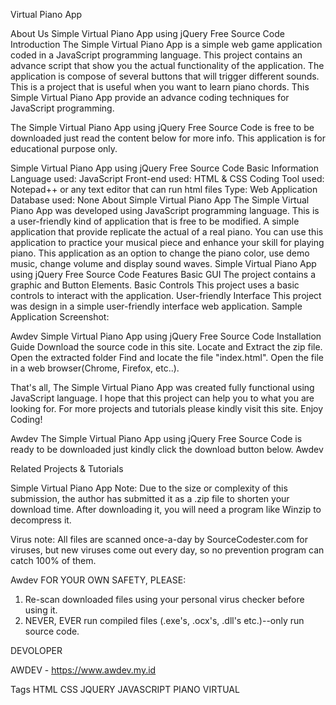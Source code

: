 Virtual Piano App

About Us
Simple Virtual Piano App using jQuery Free Source Code
Introduction
The Simple Virtual Piano App is a simple web game application coded in a JavaScript programming language. This project contains an advance script that show you the actual functionality of the application. The application is compose of several buttons that will trigger different sounds. This is a project that is useful when you want to learn piano chords. This Simple Virtual Piano App provide an advance coding techniques for JavaScript programming.

The Simple Virtual Piano App using jQuery Free Source Code is free to be downloaded just read the content below for more info. This application is for educational purpose only.

Simple Virtual Piano App using jQuery Free Source Code Basic Information
Language used: JavaScript
Front-end used: HTML & CSS
Coding Tool used: Notepad++ or any text editor that can run html files
Type: Web Application
Database used: None
About Simple Virtual Piano App
The Simple Virtual Piano App was developed using JavaScript programming language. This is a user-friendly kind of application that is free to be modified. A simple application that provide replicate the actual of a real piano. You can use this application to practice your musical piece and enhance your skill for playing piano. This application as an option to change the piano color, use demo music, change volume and display sound waves.
Simple Virtual Piano App using jQuery Free Source Code Features
Basic GUI
The project contains a graphic and Button Elements.
Basic Controls
This project uses a basic controls to interact with the application.
User-friendly Interface
This project was design in a simple user-friendly interface web application.
Sample Application Screenshot:


Awdev
Simple Virtual Piano App using jQuery Free Source Code Installation Guide
Download the source code in this site.
Locate and Extract the zip file.
Open the extracted folder
Find and locate the file "index.html".
Open the file in a web browser(Chrome, Firefox, etc..).

That's all, The Simple Virtual Piano App was created fully functional using JavaScript language. I hope that this project can help you to what you are looking for. For more projects and tutorials please kindly visit this site. Enjoy Coding!

Awdev
The Simple Virtual Piano App using jQuery Free Source Code is ready to be downloaded just kindly click the download button below.
Awdev

Related Projects & Tutorials

Simple Virtual Piano App
Note: Due to the size or complexity of this submission, the author has submitted it as a .zip file to shorten your download time. After downloading it, you will need a program like Winzip to decompress it.

Virus note: All files are scanned once-a-day by SourceCodester.com for viruses, but new viruses come out every day, so no prevention program can catch 100% of them.

Awdev
FOR YOUR OWN SAFETY, PLEASE:

1. Re-scan downloaded files using your personal virus checker before using it.
2. NEVER, EVER run compiled files (.exe's, .ocx's, .dll's etc.)--only run source code.

DEVOLOPER

AWDEV - https://www.awdev.my.id

Tags
HTML CSS JQUERY JAVASCRIPT PIANO VIRTUAL